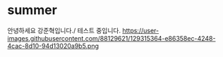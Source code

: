 # summer
안녕하세요 강준혁입니다./ 
테스트 중입니다.
https://user-images.githubusercontent.com/88129621/129315364-e86358ec-4248-4cac-8d10-94d13020a9b5.png
